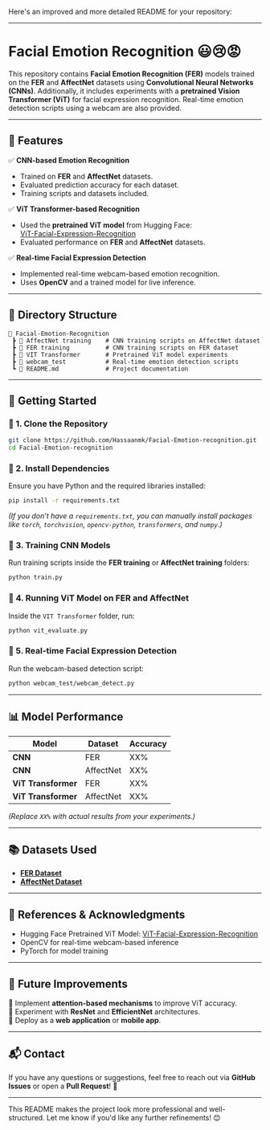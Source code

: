 Here's an improved and more detailed README for your repository:  

---

# **Facial Emotion Recognition** 😃😢😡  

This repository contains **Facial Emotion Recognition (FER)** models trained on the **FER** and **AffectNet** datasets using **Convolutional Neural Networks (CNNs)**. Additionally, it includes experiments with a **pretrained Vision Transformer (ViT)** for facial expression recognition. Real-time emotion detection scripts using a webcam are also provided.  

---

## **🚀 Features**  

✅ **CNN-based Emotion Recognition**  
- Trained on **FER** and **AffectNet** datasets.  
- Evaluated prediction accuracy for each dataset.  
- Training scripts and datasets included.  

✅ **ViT Transformer-based Recognition**  
- Used the **pretrained ViT model** from Hugging Face:  
  [ViT-Facial-Expression-Recognition](https://huggingface.co/motheecreator/vit-Facial-Expression-Recognition)  
- Evaluated performance on **FER** and **AffectNet** datasets.  

✅ **Real-time Facial Expression Detection**  
- Implemented real-time webcam-based emotion recognition.  
- Uses **OpenCV** and a trained model for live inference.  

---

## **📁 Directory Structure**  

```
📂 Facial-Emotion-Recognition  
 ┣ 📂 AffectNet training    # CNN training scripts on AffectNet dataset  
 ┣ 📂 FER training          # CNN training scripts on FER dataset  
 ┣ 📂 VIT Transformer       # Pretrained ViT model experiments  
 ┣ 📂 webcam_test           # Real-time emotion detection scripts  
 ┗ 📄 README.md             # Project documentation  
```

---

## **📌 Getting Started**  

### **🔹 1. Clone the Repository**  
```bash
git clone https://github.com/Hassaanmk/Facial-Emotion-recognition.git
cd Facial-Emotion-recognition
```

### **🔹 2. Install Dependencies**  
Ensure you have Python and the required libraries installed:  
```bash
pip install -r requirements.txt
```
*(If you don’t have a `requirements.txt`, you can manually install packages like `torch`, `torchvision`, `opencv-python`, `transformers`, and `numpy`.)*  

### **🔹 3. Training CNN Models**  
Run training scripts inside the **FER training** or **AffectNet training** folders:  
```bash
python train.py
```

### **🔹 4. Running ViT Model on FER and AffectNet**  
Inside the `VIT Transformer` folder, run:  
```bash
python vit_evaluate.py
```

### **🔹 5. Real-time Facial Expression Detection**  
Run the webcam-based detection script:  
```bash
python webcam_test/webcam_detect.py
```

---

## **📊 Model Performance**  

| Model | Dataset | Accuracy |
|--------|---------|----------|
| **CNN** | FER | XX% |
| **CNN** | AffectNet | XX% |
| **ViT Transformer** | FER | XX% |
| **ViT Transformer** | AffectNet | XX% |

*(Replace `XX%` with actual results from your experiments.)*  

---

## **📚 Datasets Used**  

- **[FER Dataset](https://www.kaggle.com/datasets/msambare/fer2013)**  
- **[AffectNet Dataset](https://www.researchgate.net/publication/315159311_AffectNet_A_Database_for_Facial_Expression_Valence_and_Arousal_Computing_in_the_Wild)**  

---

## **🔗 References & Acknowledgments**  

- Hugging Face Pretrained ViT Model: [ViT-Facial-Expression-Recognition](https://huggingface.co/motheecreator/vit-Facial-Expression-Recognition)  
- OpenCV for real-time webcam-based inference  
- PyTorch for model training  

---

## **🤖 Future Improvements**  

🔸 Implement **attention-based mechanisms** to improve ViT accuracy.  
🔸 Experiment with **ResNet** and **EfficientNet** architectures.  
🔸 Deploy as a **web application** or **mobile app**.  

---

## **📬 Contact**  
If you have any questions or suggestions, feel free to reach out via **GitHub Issues** or open a **Pull Request**! 🚀  

---

This README makes the project look more professional and well-structured. Let me know if you'd like any further refinements! 😊
